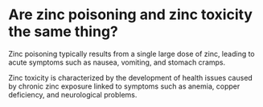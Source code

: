 # Are zinc poisoning and zinc toxicity the same thing?

Zinc poisoning typically results from a single large dose of zinc, leading to acute symptoms such as nausea, vomiting, and stomach cramps.

Zinc toxicity is characterized by the development of health issues caused by chronic zinc exposure linked to symptoms such as anemia, copper deficiency, and neurological problems.